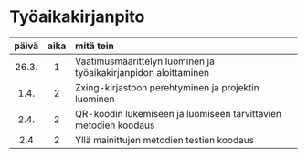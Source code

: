 # Työaikakirjanpito

| päivä | aika | mitä tein |
| :---: | :--: | :-------- |
| 26.3. | 1    | Vaatimusmäärittelyn luominen ja työaikakirjanpidon aloittaminen |
| 1.4.  | 2    | Zxing-kirjastoon perehtyminen ja projektin luominen |
| 2.4.  | 2    | QR-koodin lukemiseen ja luomiseen tarvittavien metodien koodaus |
| 2.4   | 2    | Yllä mainittujen metodien testien koodaus |
